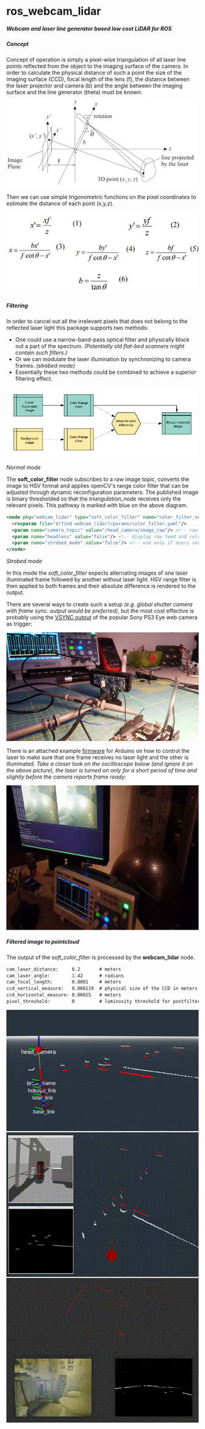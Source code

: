 # ros_webcam_lidar
##### Webcam and laser line generator based low cost LiDAR for ROS

##### Concept
Concept of operation is simply a pixel-wise triangulation of all laser line points reflected from the object to the imaging surface of the camera. In order to calculate the physical distance of such a point the size of the imaging surface (CCD), focal length of the lens (f), the distance between the laser projector and camera (b) and the angle between the imaging surface and the line generator (theta) must be known:

![alt text](doc/concept.png "Concept")

Then we can use simple trigonometric functions on the pixel coordinates to estimate the distance of each point (x,y,z).

![alt text](doc/math.png "Triangulation")

##### Filtering
In order to cancel out all the irrelevant pixels that does not belong to the reflected laser light this package supports two methods:
* One could use a narrow-band-pass optical filter and physically block out a part of the spectrum. _(Potentially old flat-bed scanners might contain such filters.)_
* Or we can modulate the laser illumination by synchronizing to camera frames. *(strobed mode)*
* Essentially these two methods could be combined to achieve a superior filtering effect.

![alt text](doc/modes.png "Operation modes")

*Normal mode*

The **soft_color_filter** node subscribes to a raw image topic, converts the image to HSV format and applies openCV's range color filter that can be adjusted through dynamic reconfiguration parameters. The published image is binary thresholded so that the *triangulation_node* receives only the relevant pixels. This pathway is marked with blue on the above diagram.

```xml
<node pkg="webcam_lidar" type="soft_color_filter" name="color_filter_node">
  <rosparam file="$(find webcam_lidar)/params/color_filter.yaml"/>
  <param name="camera_topic" value="/head_camera/image_raw"/> <!-- raw camera image -->
  <param name="headless" value="false"/> <!-- display raw feed and color filtered video windows -->
  <param name="strobed_mode" value="false"/> <!-- use only if every second frame is illuminated -->
</node>
```

*Strobed mode*

In this mode the *soft_color_filter* expects alternating images of one laser illuminated frame followed by another without laser light. HSV range filter is then applied to both frames and their absolute difference is rendered to the output.

There are several ways to create such a setup _(e.g. global shutter camera with frame sync. output would be preferred)_, but the most cost effective is probably using the [VSYNC output](http://nuigroup.com/forums/viewthread/12445) of the popular Sony PS3 Eye web camera as trigger:

![alt text](doc/ps3_eye_hack.jpg "VSYNC")

There is an attached example [firmware](firmware/ps_eye_sync.cpp) for Arduino on how to control the laser to make sure that one frame receives no laser light and the other is illuminated. _Take a closer look on the oscilloscope below (and ignore it on the above picture), the laser is turned on only for a short period of time and slightly before the camera reports frame ready:_

![alt text](doc/strobed.gif "Strobe mode")

##### Filtered image to pointcloud
The output of the *soft_color_filter* is processed by the **webcam_lidar** node.

```xml
cam_laser_distance:     0.2       # meters
cam_laser_angle:        1.42      # radians
cam_focal_length:       0.0001    # meters
ccd_vertical_measure:   0.000119  # physical size of the CCD in meters
ccd_horizontal_measure: 0.00015   # meters
pixel_threshold:        0         # luminosity threshold for postfiltering
```

![alt text](doc/frames.png "TF")
![alt text](doc/simulation.gif "Simulation")
![alt text](doc/test.gif "Test")
